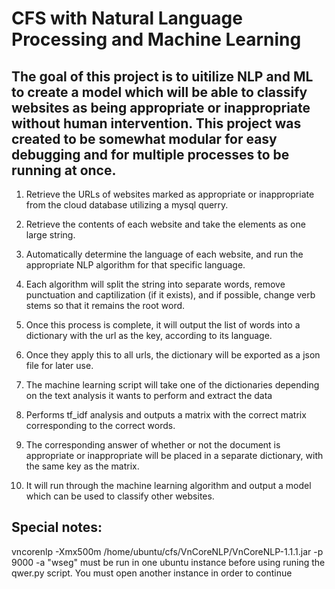 # CFS with Natural Language Processing and Machine Learning

## The goal of this project is to uitilize NLP and ML to create a model which will be able to classify websites as being appropriate or inappropriate without human intervention. This project was created to be somewhat modular for easy debugging and for multiple processes to be running at once.

1. Retrieve the URLs of websites marked as appropriate or inappropriate from the cloud database utilizing a mysql querry. 
2. Retrieve the contents of each website and take the elements as one large string.
3. Automatically determine the language of each website, and run the appropriate NLP algorithm for that specific language.
4. Each algorithm will split the string into separate words, remove punctuation and captilization (if it exists), and if possible, change verb stems so that it remains the root word.
5. Once this process is complete, it will output the list of words into a dictionary with the url as the key, according to its language.
6. Once they apply this to all urls, the dictionary will be exported as a json file for later use.

7. The machine learning script will take one of the dictionaries depending on the text analysis it wants to perform and extract the data
8. Performs tf_idf analysis and outputs a matrix with the correct matrix corresponding to the correct words.
9. The corresponding answer of whether or not the document is appropriate or inappropriate will be placed in a separate dictionary, with the same key as the matrix. 
10. It will run through the machine learning algorithm and output a model which can be used to classify other websites.

## Special notes:
vncorenlp -Xmx500m /home/ubuntu/cfs/VnCoreNLP/VnCoreNLP-1.1.1.jar -p 9000 -a "wseg"
must be run in one ubuntu instance before using runing the qwer.py script. You must open another instance in order to continue
